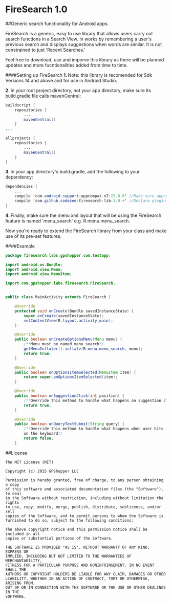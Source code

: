 # FireSearch 1.0
##Generic search functionality for Android apps.

FireSearch is a generic, easy to use library that allows users carry out search functions in a Search View. In works by remembering a user's previous search and displays suggestions when words are similar. It is not constrained to just 'Recent Searches.' 

Feel free to download, use and imporve this library as there will be planned updates and more fucntionalities added from time to time.

####Setting up FireSearch
<b>1. </b>Note: this library is recomended for Sdk Versions 14 and above and for use in Android Studio.

<b>2. </b>In your root project directory, not your app directory, make sure its build.gradle file calls mavenCentral:

```java
buildscript {
    repositories {
        ...
        mavenCentral() 
    }
...

allprojects {
    repositories {
        ...
        mavenCentral() 
    }
}
```

<b>3. </b>In your app directory's build.gradle, add the following to your dependency:

```java
dependencies {
    ...
    compile 'com.android.support:appcompat-v7:22.0.0' //Make sure appcompat support is also called
    compile 'com.github.codezee:firesearch-lib:1.0.+' //Declare plugin dependency 
}
```

<b>4. </b>Finally, make sure the menu xml layout that will be using the FireSearch feature is named 'menu_search' e.g. R.menu.menu_search.
 
 
 
Now you're ready to extend the FireSearch library from your class and make use of its pre-set features.



####Example

```java
package firesearch.labs.gpshopper.com.testapp;

import android.os.Bundle;
import android.view.Menu;
import android.view.MenuItem;

import com.gpshopper.labs.firesearch.FireSearch;


public class MainActivity extends FireSearch {

    @Override
    protected void onCreate(Bundle savedInstanceState) {
        super.onCreate(savedInstanceState);
        setContentView(R.layout.activity_main);
    }

    @Override
    public boolean onCreateOptionsMenu(Menu menu) {
        /**Menu must be named menu_search*/
        getMenuInflater().inflate(R.menu.menu_search, menu);
        return true;
    }

    @Override
    public boolean onOptionsItemSelected(MenuItem item) {
        return super.onOptionsItemSelected(item);
    }

    @Override
    public boolean onSuggestionClick(int position) {
        /**Override this method to handle what happens on suggestion click*/
        return true;
    }

    @Override
    public boolean onQueryTextSubmit(String query) {
        /**Override this method to handle what happens when user hits 'Go' or 'Search' button
        on the keyboard*/
        return false;
    }
```



##License
```text
The MIT License (MIT)

Copyright (c) 2015 GPShopper LLC

Permission is hereby granted, free of charge, to any person obtaining a copy
of this software and associated documentation files (the "Software"), to deal
in the Software without restriction, including without limitation the rights
to use, copy, modify, merge, publish, distribute, sublicense, and/or sell
copies of the Software, and to permit persons to whom the Software is
furnished to do so, subject to the following conditions:

The above copyright notice and this permission notice shall be included in all
copies or substantial portions of the Software.

THE SOFTWARE IS PROVIDED "AS IS", WITHOUT WARRANTY OF ANY KIND, EXPRESS OR
IMPLIED, INCLUDING BUT NOT LIMITED TO THE WARRANTIES OF MERCHANTABILITY,
FITNESS FOR A PARTICULAR PURPOSE AND NONINFRINGEMENT. IN NO EVENT SHALL THE
AUTHORS OR COPYRIGHT HOLDERS BE LIABLE FOR ANY CLAIM, DAMAGES OR OTHER
LIABILITY, WHETHER IN AN ACTION OF CONTRACT, TORT OR OTHERWISE, ARISING FROM,
OUT OF OR IN CONNECTION WITH THE SOFTWARE OR THE USE OR OTHER DEALINGS IN THE
SOFTWARE.
```
